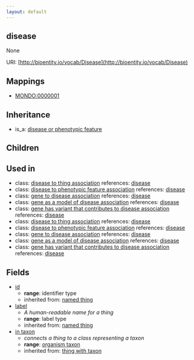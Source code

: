 ```yaml
---
layout: default
---
```


## disease


None

URI: [http://bioentity.io/vocab/Disease](http://bioentity.io/vocab/Disease)
## Mappings

 * [MONDO:0000001](http://purl.obolibrary.org/obo/MONDO_0000001)

## Inheritance

 *  is_a: [disease or phenotypic feature](DiseaseOrPhenotypicFeature.html)

## Children


## Used in

 *  class: [disease to thing association](DiseaseToThingAssociation.html) references: [disease](Disease.html)
 *  class: [disease to phenotypic feature association](DiseaseToPhenotypicFeatureAssociation.html) references: [disease](Disease.html)
 *  class: [gene to disease association](GeneToDiseaseAssociation.html) references: [disease](Disease.html)
 *  class: [gene as a model of disease association](GeneAsAModelOfDiseaseAssociation.html) references: [disease](Disease.html)
 *  class: [gene has variant that contributes to disease association](GeneHasVariantThatContributesToDiseaseAssociation.html) references: [disease](Disease.html)
 *  class: [disease to thing association](DiseaseToThingAssociation.html) references: [disease](Disease.html)
 *  class: [disease to phenotypic feature association](DiseaseToPhenotypicFeatureAssociation.html) references: [disease](Disease.html)
 *  class: [gene to disease association](GeneToDiseaseAssociation.html) references: [disease](Disease.html)
 *  class: [gene as a model of disease association](GeneAsAModelOfDiseaseAssociation.html) references: [disease](Disease.html)
 *  class: [gene has variant that contributes to disease association](GeneHasVariantThatContributesToDiseaseAssociation.html) references: [disease](Disease.html)

## Fields

 * [id](id.html)
    * __range__: identifier type
    * inherited from: [named thing](NamedThing.html)
 * [label](label.html)
    * _A human-readable name for a thing_
    * __range__: label type
    * inherited from: [named thing](NamedThing.html)
 * [in taxon](in_taxon.html)
    * _connects a thing to a class representing a taxon_
    * __range__: [organism taxon](OrganismTaxon.html)
    * inherited from: [thing with taxon](ThingWithTaxon.html)
